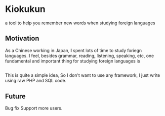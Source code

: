 # Kiokukun
a tool to help you remember new words when studying foreign languages

## Motivation
As a Chinese working in Japan, I spent lots of time to study foriegn languages.
I feel, besides grammar, reading, listening, speaking, etc,
one fundamental and important thing for studying foreign languages is


## 

This is quite a simple idea,
So I don't want to use any framework,
I just write using raw PHP and SQL code.

## Future
Bug fix
Support more users.
  
